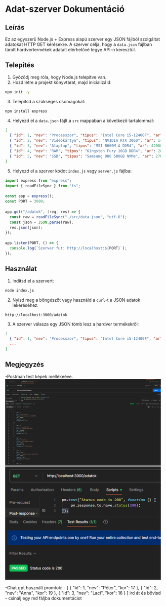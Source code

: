 # Adat-szerver Dokumentáció

## Leírás
Ez az egyszerű Node.js + Express alapú szerver egy JSON fájlból szolgáltat adatokat HTTP GET kérésekre. A szerver célja, hogy a `data.json` fájlban tárolt hardvertermékek adatait elérhetővé tegye API-n keresztül.

## Telepítés

1. Győződj meg róla, hogy Node.js telepítve van.
2. Hozd létre a projekt könyvtárat, majd inicializáld:

```bash
npm init -y
```

3. Telepítsd a szükséges csomagokat:

```bash
npm install express
```

4. Helyezd el a `data.json` fájlt a `src` mappában a következő tartalommal:

```json
[
  { "id": 1, "nev": "Processzor", "tipus": "Intel Core i5-12400F", "ar": 65000, "keszlet": 12, "kategoriа": "CPU" },
  { "id": 2, "nev": "Videókártya", "tipus": "NVIDIA RTX 3060", "ar": 145000, "keszlet": 5, "kategoriа": "GPU" },
  { "id": 3, "nev": "Alaplap", "tipus": "MSI B660M-A DDR4", "ar": 42000, "keszlet": 8, "kategoriа": "Motherboard" },
  { "id": 4, "nev": "RAM", "tipus": "Kingston Fury 16GB DDR4", "ar": 28000, "keszlet": 20, "kategoriа": "Memória" },
  { "id": 5, "nev": "SSD", "tipus": "Samsung 980 500GB NVMe", "ar": 27000, "keszlet": 15, "kategoriа": "Tárhely" }
]
```

5. Helyezd el a szerver kódot `index.js` vagy `server.js` fájlba:

```js
import express from "express";
import { readFileSync } from "fs";

const app = express();
const PORT = 3000;

app.get("/adatok", (req, res) => {
  const raw = readFileSync("./src/data.json", "utf-8");
  const json = JSON.parse(raw);
  res.json(json);
});

app.listen(PORT, () => {
  console.log(`Szerver fut: http://localhost:${PORT}`);
});
```

## Használat

1. Indítsd el a szervert:

```bash
node index.js
```

2. Nyisd meg a böngészőt vagy használd a `curl`-t a JSON adatok lekéréséhez:

```
http://localhost:3000/adatok
```

3. A szerver válasza egy JSON tömb lesz a hardver termékekről:

```json
[
  { "id": 1, "nev": "Processzor", "tipus": "Intel Core i5-12400F", "ar": 65000, "keszlet": 12, "kategoriа": "CPU" },
  ...
]
```

## Megjegyzés
  -Postman test képek mellékeéve.
  ![kep1](image.png)
  ![kep2](image2.png)

  
  -Chat gpt használt promtok: 
    - [ { "id": 1, "nev": "Péter", "kor": 17 }, { "id": 2, "nev": "Anna", "kor": 19 }, { "id": 3, "nev": "Laci", "kor": 16 } ] ird át és bövisd
    - csinálj egy md fáljba dokumentáciot
  

